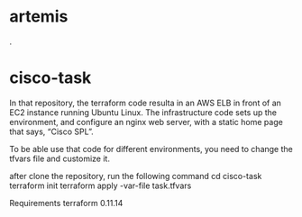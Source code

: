 # artemis
.
# cisco-task
In that repository, the terraform code resulta in an AWS ELB in front of an EC2 instance running Ubuntu Linux.
The infrastructure code sets up the environment, and configure an nginx web server,
with a static home page that says, “Cisco SPL”.

To be able use that code for different environments, you need to change the tfvars file and customize it.

after clone the repository, run the following command
 cd cisco-task
 terraform init
 terraform apply -var-file task.tfvars

 Requirements
 terraform 0.11.14
